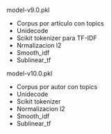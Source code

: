 model-v9.0.pkl 
- Corpus por artículo con topics
- Unidecode 
- Scikit tokenizer para TF-IDF
- Nrmalizacion l2
- Smooth_idf
- Sublinear_tf
 
model-v10.0.pkl
- Corpus por autor con topics
- Unidecode 
- Scikit tokenizer
- Normalizacion l2
- Smooth_idf
- Sublinear_tf